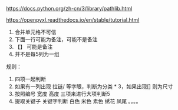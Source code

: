https://docs.python.org/zh-cn/3/library/pathlib.html

https://openpyxl.readthedocs.io/en/stable/tutorial.html


1. 合并单元格不可信
2. 下面一行可能为备注，可能不是备注
3. 【】 可能是备注
4. 并不是每5列为一组


规则：
1. 四项一起判断
2. 如果有一列出现 拉链/ 等字眼，判断为分类 *
3，如果出现[] 则为尺寸
4. 按照编号 宽度 高度 三项来进行大项判断5
5. 提取关键子  关键字判断  白色 米色 素色 绣花 凤尾 。。。。